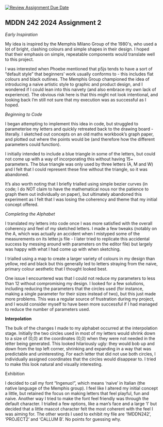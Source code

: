 [![Review Assignment Due Date](https://classroom.github.com/assets/deadline-readme-button-24ddc0f5d75046c5622901739e7c5dd533143b0c8e959d652212380cedb1ea36.svg)](https://classroom.github.com/a/xQz3oEP8)
## MDDN 242 2024 Assignment 2

*Early Inspiration*

My idea is inspired by the Memphis Milano Group of the 1980's, who used a lot of bright, clashing colours and simple shapes in their design. I hoped that their emphasis on simple, repeatable components would translate well to this project. 

I was interested when Phoebe mentioned that p5js tends to have a sort of “default style” that beginners’ work usually conforms to - this includes flat colours and black outlines. The Memphis Group championed the idea of introducing a naive artistic style to graphic and product design, and I wondered if I could lean into this naivety (and also embrace my own lack of experience). The obvious risk here is that this might not look intentional, and looking back I’m still not sure that my execution was as successful as I hoped. 


*Beginning to Code*

I began attempting to implement this idea in code, but struggled to parameterise my letters and quickly retreated back to the drawing board - literally. I sketched out concepts on an old maths workbook’s graph paper, and plotted out where the points would be (and therefore how the different parameters could function). 

I initially intended to include a blue triangle in some of the letters, but could not come up with a way of incorporating this without having 15+ parameters. The blue triangle was only used by three letters (A, M and W) and I felt that I could represent these fine without the triangle, so it was abandoned. 

It’s also worth noting that I briefly trialled using simple bezier curves (in code; I do NOT claim to have the mathematical nous nor the patience to graph them out individually on paper), but ultimately abandoned this experiment as I felt that I was losing the coherency and theme that my initial concept offered.


*Completing the Alphabet*

I translated my letters into code once I was more satisfied with the overall coherency and feel of my sketched letters. I made a few tweaks (notably on the A, which was actually an accident when I mistyped some of the measurements on its letter.js file - I later tried to replicate this accidental success by messing around with parameters on the editor file) but largely was happy with what I had come up with when sketching. 

I trialled using a map to create a larger variety of colours in my design than yellow, red and black but this generally led to letters straying from the naive, primary colour aesthetic that I thought looked best.

One issue I encountered was that I could not reduce my parameters to less than 12 without compromising my design. I looked for a few solutions, including reducing the parameters that the circles used (for instance, making a single parameter for their sizes instead of two), but this just made more problems. This was a regular source of frustration during my project, and I would consider myself to have been more successful if I had managed to reduce the number of parameters used. 


**Interpolation**

The bulk of the changes I made to my alphabet occurred at the interpolation stage. Initially the two circles used in most of my letters would shrink down to a size of (0,0) at the coordinates (0,0) when they were not needed in the letter being generated. This looked hilariously ugly: they would bob up and down from the top left corner, shrinking and expanding in a way that was predictable and uninteresting. For each letter that did not use both circles, I individually assigned coordinates that the circles would disappear to. I tried to make this look natural and visually interesting.

Exhibition

I decided to call my font “Ingenuo!”, which means ‘naive’ in Italian (the native language of the Memphis group). I feel like I altered my initial concept a little, but retained the focus on making letters that feel playful, fun and naive. Another way I tried to make the font feel friendly was through the default character. I trialled a few options, like a man’s face and a large ‘I’ but decided that a little mascot character felt the most coherent with the feel I was aiming for. The other words I used to exhibit my file are ‘!MDDN242’, ‘PROJECT2’ and ‘CALLUM B’. No points for guessing why.




